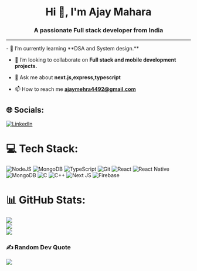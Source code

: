 <h1 align="center">Hi 👋, I'm Ajay Mahara</h1>
<h3 align="center">A passionate Full stack developer from India</h3>
<hr/>
- 🌱 I’m currently learning **DSA and System design.**

- 👯 I’m looking to collaborate on **Full stack and mobile development projects.**

- 💬 Ask me about **next.js,express,typescript**

- 📫 How to reach me **ajaymehra4492@gmail.com**

## 🌐 Socials:
[![LinkedIn](https://img.shields.io/badge/LinkedIn-%230077B5.svg?logo=linkedin&logoColor=white)](https://linkedin.com/in/ajay-mehra-9b8842259) 

# 💻 Tech Stack:
![NodeJS](https://img.shields.io/badge/node.js-6DA55F?style=flat-square&logo=node.js&logoColor=white) ![MongoDB](https://img.shields.io/badge/MongoDB-%234ea94b.svg?style=flat-square&logo=mongodb&logoColor=white) ![TypeScript](https://img.shields.io/badge/typescript-%23007ACC.svg?style=flat-square&logo=typescript&logoColor=white) ![Git](https://img.shields.io/badge/git-%23F05033.svg?style=flat-square&logo=git&logoColor=white) ![React](https://img.shields.io/badge/react-%2320232a.svg?style=flat-square&logo=react&logoColor=%2361DAFB) ![React Native](https://img.shields.io/badge/react_native-%2320232a.svg?style=flat-square&logo=react&logoColor=%2361DAFB) ![MongoDB](https://img.shields.io/badge/MongoDB-%234ea94b.svg?style=flat-square&logo=mongodb&logoColor=white) ![C](https://img.shields.io/badge/c-%2300599C.svg?style=flat-square&logo=c&logoColor=white) ![C++](https://img.shields.io/badge/c++-%2300599C.svg?style=flat-square&logo=c%2B%2B&logoColor=white) ![Next JS](https://img.shields.io/badge/Next-black?style=flat-square&logo=next.js&logoColor=white) ![Firebase](https://img.shields.io/badge/firebase-%23039BE5.svg?style=flat-square&logo=firebase)
# 📊 GitHub Stats:
![](https://github-readme-stats.vercel.app/api?username=ajaymehra8&theme=dark&hide_border=true&include_all_commits=false&count_private=false)<br/>
![](https://nirzak-streak-stats.vercel.app/?user=ajaymehra8&theme=dark&hide_border=true)<br/>
![](https://github-readme-stats.vercel.app/api/top-langs/?username=ajaymehra8&theme=dark&hide_border=true&include_all_commits=false&count_private=false&layout=compact)

### ✍️ Random Dev Quote
![](https://quotes-github-readme.vercel.app/api?type=horizontal&theme=dark)

<!-- Proudly created with GPRM ( https://gprm.itsvg.in ) -->

